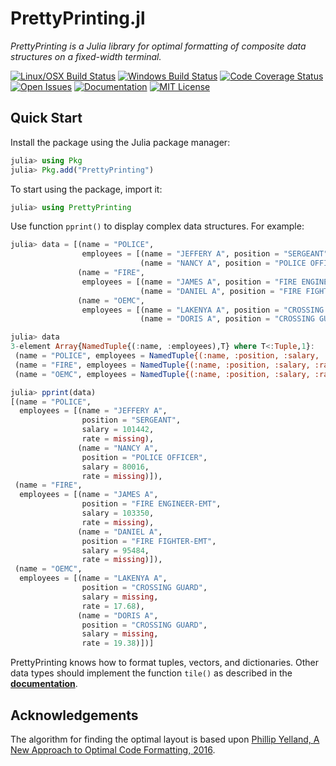# PrettyPrinting.jl

*PrettyPrinting is a Julia library for optimal formatting of composite data
structures on a fixed-width terminal.*

[![Linux/OSX Build Status][travis-img]][travis-url]
[![Windows Build Status][appveyor-img]][appveyor-url]
[![Code Coverage Status][codecov-img]][codecov-url]
[![Open Issues][issues-img]][issues-url]
[![Documentation][doc-dev-img]][doc-dev-url]
[![MIT License][license-img]][license-url]


## Quick Start

Install the package using the Julia package manager:

```julia
julia> using Pkg
julia> Pkg.add("PrettyPrinting")
```

To start using the package, import it:

```julia
julia> using PrettyPrinting
```

Use function `pprint()` to display complex data structures.  For example:

```julia
julia> data = [(name = "POLICE",
                employees = [(name = "JEFFERY A", position = "SERGEANT", salary = 101442, rate = missing),
                             (name = "NANCY A", position = "POLICE OFFICER", salary = 80016, rate = missing)]),
               (name = "FIRE",
                employees = [(name = "JAMES A", position = "FIRE ENGINEER-EMT", salary = 103350, rate = missing),
                             (name = "DANIEL A", position = "FIRE FIGHTER-EMT", salary = 95484, rate = missing)]),
               (name = "OEMC",
                employees = [(name = "LAKENYA A", position = "CROSSING GUARD", salary = missing, rate = 17.68),
                             (name = "DORIS A", position = "CROSSING GUARD", salary = missing, rate = 19.38)])];

julia> data
3-element Array{NamedTuple{(:name, :employees),T} where T<:Tuple,1}:
 (name = "POLICE", employees = NamedTuple{(:name, :position, :salary, :rate),Tuple{String,String,Int64,Missing}}[(name = "JEFFERY A", position = "SERGEANT", salary = 101442, rate = missing), (name = "NANCY A", position = "POLICE OFFICER", salary = 80016, rate = missing)])
 (name = "FIRE", employees = NamedTuple{(:name, :position, :salary, :rate),Tuple{String,String,Int64,Missing}}[(name = "JAMES A", position = "FIRE ENGINEER-EMT", salary = 103350, rate = missing), (name = "DANIEL A", position = "FIRE FIGHTER-EMT", salary = 95484, rate = missing)])
 (name = "OEMC", employees = NamedTuple{(:name, :position, :salary, :rate),Tuple{String,String,Missing,Float64}}[(name = "LAKENYA A", position = "CROSSING GUARD", salary = missing, rate = 17.68), (name = "DORIS A", position = "CROSSING GUARD", salary = missing, rate = 19.38)])

julia> pprint(data)
[(name = "POLICE",
  employees = [(name = "JEFFERY A",
                position = "SERGEANT",
                salary = 101442,
                rate = missing),
               (name = "NANCY A",
                position = "POLICE OFFICER",
                salary = 80016,
                rate = missing)]),
 (name = "FIRE",
  employees = [(name = "JAMES A",
                position = "FIRE ENGINEER-EMT",
                salary = 103350,
                rate = missing),
               (name = "DANIEL A",
                position = "FIRE FIGHTER-EMT",
                salary = 95484,
                rate = missing)]),
 (name = "OEMC",
  employees = [(name = "LAKENYA A",
                position = "CROSSING GUARD",
                salary = missing,
                rate = 17.68),
               (name = "DORIS A",
                position = "CROSSING GUARD",
                salary = missing,
                rate = 19.38)])]
```

PrettyPrinting knows how to format tuples, vectors, and dictionaries.  Other
data types should implement the function `tile()` as described in the
[**documentation**][doc-dev-url].


## Acknowledgements

The algorithm for finding the optimal layout is based upon
[Phillip Yelland, A New Approach to Optimal Code Formatting, 2016][rfmt-paper].


[travis-img]: https://travis-ci.org/rbt-lang/PrettyPrinting.jl.svg?branch=master
[travis-url]: https://travis-ci.org/rbt-lang/PrettyPrinting.jl
[appveyor-img]: https://ci.appveyor.com/api/projects/status/github/rbt-lang/PrettyPrinting.jl?branch=master&svg=true
[appveyor-url]: https://ci.appveyor.com/project/rbt-lang/prettyprinting-jl/branch/master
[codecov-img]: https://codecov.io/gh/rbt-lang/PrettyPrinting.jl/branch/master/graph/badge.svg
[codecov-url]: https://codecov.io/gh/rbt-lang/PrettyPrinting.jl
[issues-img]: https://img.shields.io/github/issues/rbt-lang/PrettyPrinting.jl.svg
[issues-url]: https://github.com/rbt-lang/PrettyPrinting.jl/issues
[doc-dev-img]: https://img.shields.io/badge/doc-dev-blue.svg
[doc-dev-url]: https://rbt-lang.github.io/PrettyPrinting.jl/dev/
[license-img]: https://img.shields.io/badge/license-MIT-blue.svg
[license-url]: https://raw.githubusercontent.com/rbt-lang/PrettyPrinting.jl/master/LICENSE.md
[rfmt-paper]: https://ai.google/research/pubs/pub44667
